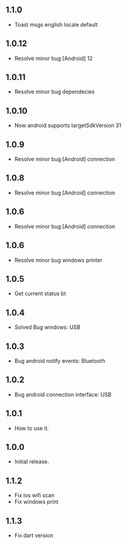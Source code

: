 ## 1.1.0

- Toast msgs english locale default

## 1.0.12

- Resolve minor bug [Android] 12

## 1.0.11

- Resolve minor bug dependecies

## 1.0.10

- Now android supports targetSdkVersion 31

## 1.0.9

- Resolve minor bug [Android] connection

## 1.0.8

- Resolve minor bug [Android] connection

## 1.0.6

- Resolve minor bug [Android] connection

## 1.0.6

- Resolve minor bug windows printer

## 1.0.5

- Get current status bt

## 1.0.4

- Solved Bug windows: USB

## 1.0.3

- Bug android notify events: Bluetooth

## 1.0.2

- Bug android connection interface: USB

## 1.0.1

- How to use it.

## 1.0.0

- Initial release.

## 1.1.2

- Fix ios wifi scan
- Fix windows print

## 1.1.3

- Fix dart version
